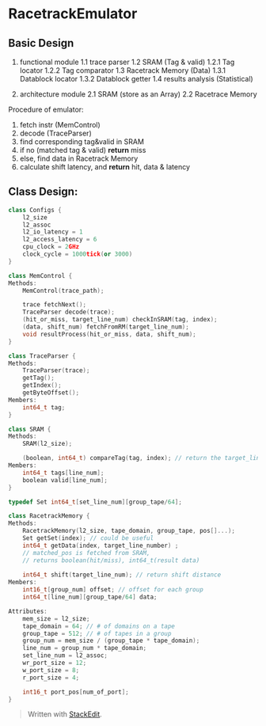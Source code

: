 # RacetrackEmulator

## Basic Design

1. functional module
1.1 trace parser
1.2 SRAM (Tag & valid)
1.2.1 Tag locator
1.2.2 Tag comparator 
1.3 Racetrack Memory (Data)
1.3.1 Datablock locator
1.3.2 Datablock getter
1.4 results analysis (Statistical)

2. architecture module
2.1 SRAM (store as an Array)
2.2 Racetrace Memory 

Procedure of emulator:

1. fetch instr (MemControl)
2. decode (TraceParser)
3. find corresponding tag&valid in SRAM
4. if no (matched tag & valid) **return** miss
5. else, find data in Racetrack Memory
6. calculate shift latency, and **return** hit, data & latency

## Class Design:

```cpp
class Configs {
	l2_size
	l2_assoc
	l2_io_latency = 1
	l2_access_latency = 6
	cpu_clock = 2GHz
	clock_cycle = 1000tick(or 3000)
}
```

```cpp
class MemControl {
Methods:
	MemControl(trace_path);

	trace fetchNext();
	TraceParser decode(trace);
	(hit_or_miss, target_line_num) checkInSRAM(tag, index);
	(data, shift_num) fetchFromRM(target_line_num);
	void resultProcess(hit_or_miss, data, shift_num);
}

```


```cpp
class TraceParser {
Methods:
	TraceParser(trace);
	getTag();
	getIndex();
	getByteOffset();
Members:
	int64_t tag;
}
```

```cpp
class SRAM {
Methods:
	SRAM(l2_size);

	(boolean, int64_t) compareTag(tag, index); // return the target_line_number which is valid and where tag is matched
Members:
	int64_t tags[line_num];
	boolean valid[line_num];
}
```

```cpp
typedef Set int64_t[set_line_num][group_tape/64];
```
```cpp
class RacetrackMemory {
Methods:
	RacetrackMemory(l2_size, tape_domain, group_tape, pos[]...);
	Set getSet(index); // could be useful
	int64_t getData(index, target_line_number) ;
	// matched_pos is fetched from SRAM, 
	// returns boolean(hit/miss), int64_t(result data)
	
	int64_t shift(target_line_num); // return shift distance
Members:
	int16_t[group_num] offset; // offset for each group
	int64_t[line_num][group_tape/64] data;

Attributes:
	mem_size = l2_size;
	tape_domain = 64; // # of domains on a tape
	group_tape = 512; // # of tapes in a group
	group_num = mem_size / (group_tape * tape_domain);
	line_num = group_num * tape_domain;
	set_line_num = l2_assoc;
	wr_port_size = 12;
	w_port_size = 8;
	r_port_size = 4;

	int16_t port_pos[num_of_port];
}
```
> Written with [StackEdit](https://stackedit.io/).